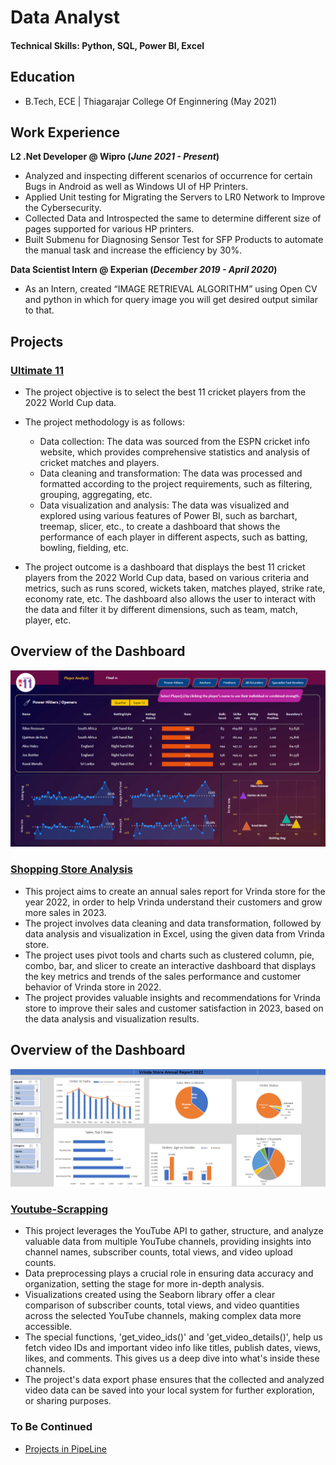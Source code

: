 # Data Analyst

#### Technical Skills: Python, SQL, Power BI, Excel

## Education	        		
- B.Tech, ECE | Thiagarajar College Of Enginnering (May 2021)

## Work Experience
**L2 .Net Developer @ Wipro (_June 2021 - Present_)**
- Analyzed and inspecting different scenarios of occurrence for certain Bugs in Android as well as Windows UI of HP Printers. 
- Applied Unit testing for Migrating the Servers to LR0 Network to Improve the Cybersecurity.
- Collected Data and Introspected the same to determine different size of pages supported for various HP printers.
- Built Submenu for Diagnosing Sensor Test for SFP Products to automate the manual task and increase the efficiency by 30%.

**Data Scientist Intern @ Experian (_December 2019 - April 2020_)**
- As an Intern, created “IMAGE RETRIEVAL ALGORITHM” using Open CV and python in which for query image you will get desired output similar to that.


## Projects
### [Ultimate 11](https://github.com/koushaljk6/Ultimate-11)

* The project objective is to select the best 11 cricket players from the 2022 World Cup data.
* The project methodology is as follows:
  * Data collection: The data was sourced from the ESPN cricket info website, which provides comprehensive statistics and analysis of cricket matches and players.
  * Data cleaning and transformation: The data was processed and formatted according to the project requirements, such as filtering, grouping, aggregating, etc.
  * Data visualization and analysis: The data was visualized and explored using various features of Power BI, such as barchart, treemap, slicer, etc., to create a dashboard that shows the performance of each 
    player in different aspects, such as batting, bowling, fielding, etc.

* The project outcome is a dashboard that displays the best 11 cricket players from the 2022 World Cup data, based on various criteria and metrics, such as runs scored, wickets taken, matches played, strike
  rate, economy rate, etc. The dashboard also allows the user to interact with the data and filter it by different dimensions, such as team, match, player, etc.
## Overview of the Dashboard
![](Images/Ultimate_11_dashboard.png)

### [Shopping Store Analysis](https://github.com/koushaljk6/Shopping-Store-Analysis)

* This project aims to create an annual sales report for Vrinda store for the year 2022, in order to help Vrinda understand their customers and grow more sales in 2023.
* The project involves data cleaning and data transformation, followed by data analysis and visualization in Excel, using the given data from Vrinda store.
* The project uses pivot tools and charts such as clustered column, pie, combo, bar, and slicer to create an interactive dashboard that displays the key metrics and trends of the sales performance and customer 
  behavior of Vrinda store in 2022.
* The project provides valuable insights and recommendations for Vrinda store to improve their sales and customer satisfaction in 2023, based on the data analysis and visualization results.
## Overview of the Dashboard
![](Images/Dashboard_Vrinda_Store.png)

### [Youtube-Scrapping](https://github.com/koushaljk6/Youtube-Scrapping)

* This project leverages the YouTube API to gather, structure, and analyze valuable data from multiple YouTube channels, providing insights into channel names, subscriber counts, total views, and video upload counts.
* Data preprocessing plays a crucial role in ensuring data accuracy and organization, setting the stage for more in-depth analysis.
* Visualizations created using the Seaborn library offer a clear comparison of subscriber counts, total views, and video quantities across the selected YouTube channels, making complex data more accessible.
* The special functions, 'get_video_ids()' and 'get_video_details()', help us fetch video IDs and important video info like titles, publish dates, views, likes, and comments. This gives us a deep dive into what's inside these channels.
* The project's data export phase ensures that the collected and analyzed video data can be saved into your local system for further exploration, or sharing purposes.
<!--## Overview of the Dashboard
![](Images/Dashboard_Vrinda_Store.png)-->  

### To Be Continued
- [Projects in PipeLine](https://github.com/koushaljk6)
